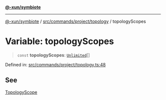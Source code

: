 [**@-xun/symbiote**](../../../../../README.md)

***

[@-xun/symbiote](../../../../../README.md) / [src/commands/project/topology](../README.md) / topologyScopes

# Variable: topologyScopes

> `const` **topologyScopes**: [`Unlimited`](../../../../configure/enumerations/UnlimitedGlobalScope.md#unlimited)[]

Defined in: [src/commands/project/topology.ts:48](https://github.com/Xunnamius/symbiote/blob/450d03a1056a8788295047b24c95dce90c4543b9/src/commands/project/topology.ts#L48)

## See

[TopologyScope](../../../../configure/enumerations/UnlimitedGlobalScope.md)
